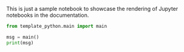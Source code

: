 This is just a sample notebook to showcase the rendering of Jupyter notebooks in the documentation.

```python exec="on" source="material-block" session="main"
from template_python.main import main

msg = main()
print(msg)
```
